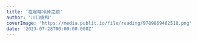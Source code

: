 ```yaml
---
title: '在咖啡冷掉之前'
author: '川口俊和'
coverImage: 'https://media.publit.io/file/reading/9789869462518.png'
date: '2023-07-28T00:00:00.000Z'
---
```

